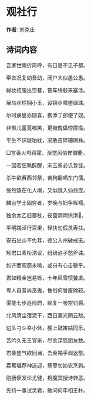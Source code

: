 # 观社行

**作者**: 刘克庄

## 诗词内容

吾家世南折简呼，有日曷不见子都。

牵衣况复幼吾幼，闭户大似愚公愚。

鲜妆袨服出空巷，钿车绣毂来塞涂。

展乌丝栏拥小玉，设锦步障盛绿珠。

尔时病叟亦随喜，携添丁郎便了奴。

非惟儿童竞嗤笑，更被傀儡傍揶揄。

平生不识琥珀枕，况敢击碎珊瑚株。

□言香火埒蒋霍，渐觉风俗侔徽衢。

一国若狂孰醉醒，宋玉奚必讥登徒。

杀牛欲赛西邻祭，苦狗翻哂东门儒。

恍然堕在化人境，又似跳入仙翁壶。

麟台学士固穷者，岁晚与妇争裈襦。

独余太乙旧藜杖，夜窗炯炯供清𪾦。

平明践淖行百里，轻快勿假灵寿扶。

安石出山不免耳，德公入州破戒无。

矧君口素衔清议，纷纷谄子愁斧诛。

如齐而观窃未喻，或曰有心击磬乎。

君如精金岂易铄，十年风雪惯饕虐。

粤人自昔尚巫鬼，鲁俗何曾废傩较。

渠能七步追险韵，聊复一吸空罚爵。

北风清尘宿泥干，西日漏光阴云駮。

边头刁斗幸小休，棚上鼓笛姑同乐。

苦吟久无王官采，尽言深恐朋友数。

君豪盛气欲回澜，吾衰袖手观返壑。

荔蕉堪荐神送迎，葵枣勿妨农烹剥。

刚肠愤发论尤健，枵腹冥搜诗转恶。

先持一事试灵君，敢问何年相王朴。

